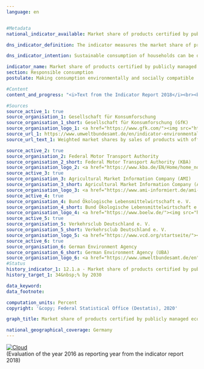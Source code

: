 ```yaml
---                   
language: en                   


#Metadata                   
national_indicator_available: Market share of products certified by publicly managed eco-labelling schemes                   

dns_indicator_definition: The indicator measures the market share of products with voluntary or mandatory eco-labels, whose awarding procedures are stipulated by governmental bodies.                   

dns_indicator_intention: Sustainable consumption of households can be direct or indirect. On the one hand, their purchasing decision influences their own environmental balance, as energy-efficient vehicles or insulated homes require less energy and lead to lower emissions of greenhouse gases. On the other hand, the consumers can purchase products that have been produced in a particularly responsible way. The aim of the Federal Government is therefore to increase the market share of products certified by publicly managed eco-labelling schemes to 34&nbsp;% by 2030.                   

indicator_name: Market share of products certified by publicly managed eco-labelling schemes                   
section: Responsible consumption                   
postulate: Making consumption environmentally and socially compatible                   

#Content                    
content_and_progress: "<i>Text from the Indicator Report 2018</i><br><br>The indicator comprises the market shares of products eco-labelled with one of the following: “EU ecolabel”, “EU organic logo”, the “Blue Angel” or the respective highest class of the “EU energy label”. The EU energy label primarily addresses energy consumption and greenhouse gas emissions, while the other three product labels also take into account other environmental pollution such as pesticide use and harmful wastewater. The indicator is designed to monitor whether environmentally friendly product variants are replacing conventional product variants in the market. In this case, only a selection of product groups is examined for reasons that include the limited availability of data regarding sales of products bearing sustainability labels. In addition, the inclusion of certain product groups would lead to duplicate counting as they bear multiple sustainability labels simultaneously.<br><br>For the indicator, household appliances such as refrigerators, washing machines, televisions and vacuum cleaners are examined. Illuminants, organic foods, tissue paper, washing and cleaning agents and cars are also assessed. Since the markets for the individual product groups are of different sizes, the market shares are weighted with the sales volume of the respective overall market. This is to prevent any distortion of the indicator by high market shares in small niche markets. Furthermore, this enables the expenditure on environmentally friendly products to be related to the total expenditure by households.<br><br>It is not possible to weight the market shares of the respective product groups according to their environmental relevance because the environmental labels address different categories (energy consumption, greenhouse gas emissions, material demand) that cannot be balanced against one another. Therefore, it is not possible to present an all-encompassing evaluation across multiple environmental categories in form of an environmental footprint of the product groups. As the indicator covers only products that are newly introduced on the market in relation to the overall market, rebound effects are not considered. Furthermore, it describes the market share based on sales. Due to the price differences between products with and without the relevant ecolabels, it does not allow conclusions to be drawn regarding their numbers. In addition, any change in the value of the indicator may be attributable to pricing changes for a product group.<br><br>Data supplied by the Gesellschaft für Konsumforschung, the Federal Motor Transport Authority, Agricultural Market Information Company (AMI), Bund Ökologische Lebensmittelwirtschaft e.V., Verkehrsclub Deutschland e.V. and the German Environment Agency serve as source for calculating the indicator. The latter agency calculates the indicator values annually from the reference year of 2012 onwards.<br><br>Between 2012 and 2016, the market share of products certified by publicly managed eco-labelling schemes increased from 3.6&nbsp;% to 8.6&nbsp;%. This is equivalent to overall sales of 25.7 billion euros in 2016.<br><br>The definition of the energy consumption classes of passenger cars is updated by the EU in line with the current technical state at regular intervals. Devices such as refrigerators, ovens or tumble dryers must also meet minimum legal requirements for new products. In general, this can contribute to the wider distribution of energy-saving products, but can also bias the indicator indirectly, through adjustments to the allocation criteria."                   

#Sources
source_active_1: true                           
source_organisation_1: Gesellschaft für Konsumforschung                           
source_organisation_1_short: Gesellschaft für Konsumforschung (GfK)                           
source_organisation_logo_1: <a href="https://www.gfk.com/"><img src="https://g205sdgs.github.io/sdg-indicators/public/LogosEn/gfk.png" alt="Logo Gesellschaft für Konsumforschung (GfK)" title="Click here to visit the homepage of the organization" /></a>
source_url_1: https://www.umweltbundesamt.de/en/indicator-environmentally-friendly-consumption                               
source_url_text_1: Weighted market shares by sales of products with official eco-labels                               

source_active_2: true                           
source_organisation_2: Federal Motor Transport Authority                           
source_organisation_2_short: Federal Motor Transport Authority (KBA)                           
source_organisation_logo_2: <a href="https://www.kba.de/EN/Home/home_node.html"><img src="https://g205sdgs.github.io/sdg-indicators/public/LogosEn/kba.png" alt="Logo Federal Motor Transport Authority (KBA)" title="Click here to visit the homepage of the organization" /></a>
source_active_3: true                           
source_organisation_3: Agricultural Market Information Company (AMI)                           
source_organisation_3_short: Agricultural Market Information Company (AMI)                           
source_organisation_logo_3: <a href="https://www.ami-informiert.de/ami-english/ami-about-us/about-us"><img src="https://g205sdgs.github.io/sdg-indicators/public/LogosEn/ami.png" alt="Logo Agricultural Market Information Company (AMI)" title="Click here to visit the homepage of the organization" /></a>
source_active_4: true                           
source_organisation_4: Bund Ökologische Lebensmittelwirtschaft e. V.                           
source_organisation_4_short: Bund Ökologische Lebensmittelwirtschaft e. V. (BÖLW)                           
source_organisation_logo_4: <a href="https://www.boelw.de/"><img src="https://g205sdgs.github.io/sdg-indicators/public/LogosEn/bolw.png" alt="Logo Bund Ökologische Lebensmittelwirtschaft e. V. (BÖLW)" title="Click here to visit the homepage of the organization" /></a>
source_active_5: true                           
source_organisation_5: Verkehrsclub Deutschland e. V.                           
source_organisation_5_short: Verkehrsclub Deutschland e. V.                           
source_organisation_logo_5: <a href="https://www.vcd.org/startseite/"><img src="https://g205sdgs.github.io/sdg-indicators/public/LogosEn/vcd.png" alt="Logo Verkehrsclub Deutschland e. V." title="Click here to visit the homepage of the organization" /></a>
source_active_6: true                           
source_organisation_6: German Environment Agency                           
source_organisation_6_short: German Environment Agency (UBA)                           
source_organisation_logo_6: <a href="https://www.umweltbundesamt.de/en"><img src="https://g205sdgs.github.io/sdg-indicators/public/LogosEn/uba.png" alt="Logo German Environment Agency (UBA)" title="Click here to visit the homepage of the organization" /></a>
#Status                   
history_indicator_1: 12.1.a - Market share of products certified by publicly managed eco-labelling schemes                   
history_target_1: 34&nbsp;% by 2030

data_keyword:                    
data_footnote:                    

computation_units: Percent                   
copyright: '&copy; Federal Statistical Office (Destatis), 2020'                   

graph_title: Market share of products certified by publicly managed eco-labelling schemes                   

national_geographical_coverage: Germany                   
---
```

<div>                           
  <div class="my-header">                           
    <a href="https://sustainabledevelopment-deutschland.github.io/en/status/"><img src="https://g205sdgs.github.io/sdg-indicators/public/Wettersymbole/Wolke.png" title="The indicator is moving in the right direction but if the trend continues, the target value will be missed by more than 20&nbsp;% in the target year" alt="Cloud" />                           
    </a>                           
  </div>
  <div class="my-header-note">
    <span>(Evaluation of the year 2016 as reporting year from the indicator report 2018)</span>
  </div>                           
</div>